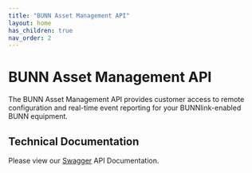 ```yaml
---
title: "BUNN Asset Management API"
layout: home
has_children: true
nav_order: 2
---
```


# BUNN Asset Management API

The BUNN Asset Management API provides customer access to remote configuration and real-time event reporting for your BUNNlink-enabled BUNN equipment.

## Technical Documentation

Please view our [Swagger](https://api.bunn.com/bunn-asset-management/swagger-ui/index.html) API Documentation.
